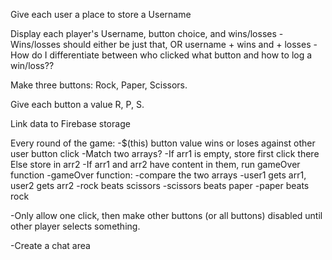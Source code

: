 Give each user a place to store a Username

Display each player's Username, button choice, and wins/losses
  -Wins/losses should either be just that, OR username + wins and + losses
  -How do I differentiate between who clicked what button and how to log a      win/loss??

Make three buttons: Rock, Paper, Scissors.

Give each button a value R, P, S.

Link data to Firebase storage

Every round of the game:
  -$(this) button value wins or loses against other user button click
    -Match two arrays?
      -If arr1 is empty, store first click there
       Else store in arr2
        -If arr1 and arr2 have content in them, run gameOver function 
      -gameOver function:
        -compare the two arrays
        -user1 gets arr1, user2 gets arr2
        -rock beats scissors
        -scissors beats paper
        -paper beats rock

  -Only allow one click, then make other buttons (or all buttons) disabled      until other player selects something.

  -Create a chat area
